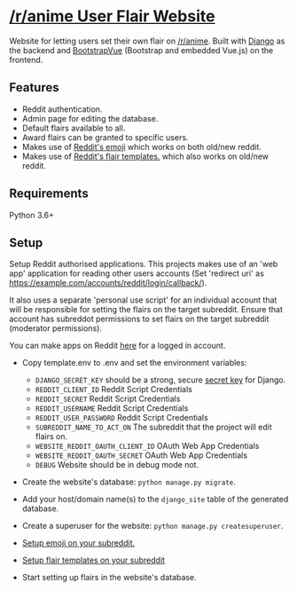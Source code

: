 # [/r/anime User Flair Website](https://flair.r-anime.moe/)

Website for letting users set their own flair on [/r/anime](https://www.reddit.com/r/anime/). Built with [Django](https://www.djangoproject.com/) as the backend and [BootstrapVue](https://bootstrap-vue.org/) (Bootstrap and embedded Vue.js) on the frontend.

## Features

* Reddit authentication.
* Admin page for editing the database.
* Default flairs available to all.
* Award flairs can be granted to specific users.
* Makes use of [Reddit's emoji](https://mods.reddithelp.com/hc/en-us/articles/360010560371-Emojis) which works on both old/new reddit.
* Makes use of [Reddit's flair templates.](https://mods.reddithelp.com/hc/en-us/articles/360010541651-User-Flair) which also works on old/new reddit.

## Requirements

Python 3.6+

## Setup

Setup Reddit authorised applications. This projects makes use of an 'web app' application for reading other users accounts (Set 'redirect uri' as https://example.com/accounts/reddit/login/callback/). 

It also uses a separate 'personal use script' for an individual account that will be responsible for setting the flairs on the target subreddit. 
Ensure that account has subreddot permissions to set flairs on the target subreddit (moderator permissions). 


You can make apps on Reddit [here](https://www.reddit.com/prefs/apps) for a logged in account.

* Copy template.env to .env and set the environment variables:
    * `DJANGO_SECRET_KEY` should be a strong, secure [secret key](https://docs.djangoproject.com/en/3.1/ref/settings/#secret-key) for Django.
    * `REDDIT_CLIENT_ID` Reddit Script Credentials
    * `REDDIT_SECRET` Reddit Script Credentials
    * `REDDIT_USERNAME` Reddit Script Credentials
    * `REDDIT_USER_PASSWORD` Reddit Script Credentials
    * `SUBREDDIT_NAME_TO_ACT_ON` The subreddit that the project will edit flairs on.
    * `WEBSITE_REDDIT_OAUTH_CLIENT_ID` OAuth Web App Credentials
    * `WEBSITE_REDDIT_OAUTH_SECRET` OAuth Web App Credentials
    * `DEBUG` Website should be in debug mode not.
    
* Create the website's database: `python manage.py migrate`.
* Add your host/domain name(s) to the `django_site` table of the generated database.
* Create a superuser for the website: `python manage.py createsuperuser`.
* [Setup emoji on your subreddit.](https://mods.reddithelp.com/hc/en-us/articles/360010560371-Emojis)
* [Setup flair templates on your subreddit](https://mods.reddithelp.com/hc/en-us/articles/360010541651-User-Flair)
* Start setting up flairs in the website's database.
